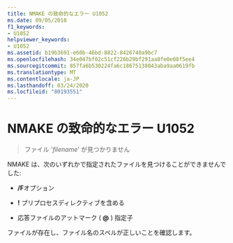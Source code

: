 ```yaml
---
title: NMAKE の致命的なエラー U1052
ms.date: 09/05/2018
f1_keywords:
- U1052
helpviewer_keywords:
- U1052
ms.assetid: b19b3691-e60b-46bd-8822-8426740a9bc7
ms.openlocfilehash: 34e047bf02c51cf226b29bf291aa8fe0e08f5ee4
ms.sourcegitcommit: 857fa6b530224fa6c18675138043aba9aa0619fb
ms.translationtype: MT
ms.contentlocale: ja-JP
ms.lasthandoff: 03/24/2020
ms.locfileid: "80193551"
---
```

# <a name="nmake-fatal-error-u1052"></a>NMAKE の致命的なエラー U1052

> ファイル '*filename*' が見つかりません

NMAKE は、次のいずれかで指定されたファイルを見つけることができませんでした:

- **/F**オプション

- **!** プリプロセスディレクティブを含める

- 応答ファイルのアットマーク ( **\@** ) 指定子

ファイルが存在し、ファイル名のスペルが正しいことを確認します。
